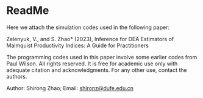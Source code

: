 # ReadMe

Here we attach the simulation codes used in the following paper:

Zelenyuk, V., and S. Zhao* (2023), Inference for DEA Estimators of Malmquist Productivity Indices: A Guide for Practitioners

The programming codes used in this paper involve some earlier codes from Paul Wilson. All rights reserved. It is free for academic use only with adequate citation and acknowledgments. For any other use, contact the authors.

Author: Shirong Zhao; Email: shironz@dufe.edu.cn
